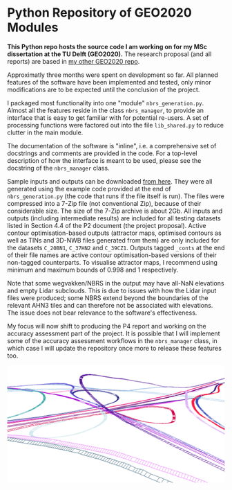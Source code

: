 # Python Repository of GEO2020 Modules

**This Python repo hosts the source code I am working on for my MSc dissertation at the TU Delft (GEO2020).**
The research proposal (and all reports) are based in [my other GEO2020 repo](https://github.com/kriskenesei/geo2020-tex).

Approximatly three months were spent on development so far. All planned features of the software have been implemented and tested, only minor modifications are to be expected until the conclusion of the project.

I packaged most functionality into one "module" `nbrs_generation.py`. Almost all the features reside in the class `nbrs_manager`, to provide an interface that is easy to get familiar with for potential re-users. A set of processing functions were factored out into the file `lib_shared.py` to reduce clutter in the main module.

The documentation of the software is "inline", i.e. a comprehensive set of docstrings and comments are provided in the code. For a top-level description of how the interface is meant to be used, please see the docstring of the `nbrs_manager` class.

Sample inputs and outputs can be downloaded [from here](https://1drv.ms/u/s!AphjAMHVq92GmLdoPSu5BWCpGbbMbQ?e=377RGg). They were all generated using the example code provided at the end of `nbrs_generation.py` (the code that runs if the file itself is run).
The files were compressed into a 7-Zip file (not conventional Zip), because of their considerable size. The size of the 7-Zip archive is about 2Gb. All inputs and outputs (including intermediate results) are included for all testing datasets listed in Section 4.4 of the P2 document (the project proposal). Active contour optimisation-based outputs (attractor maps, optimised contours as well as TINs and 3D-NWB files generated from them) are only included for the datasets `C_20BN1`, `C_37HN2` and `C_39CZ1`. Outputs tagged `_conts` at the end of their file names are active contour optimisation-based versions of their non-tagged counterparts. To visualise attractor maps, I recommend using minimum and maximum bounds of 0.998 and 1 respectively.

Note that some wegvakken/NBRS in the output may have all-NaN elevations and empty Lidar subclouds. This is due to issues with how the Lidar input files were produced; some NBRS extend beyond the boundaries of the relevant AHN3 tiles and can therefore not be associated with elevations. The issue does not bear relevance to the software's effectiveness.

My focus will now shift to producing the P4 report and working on the accuracy assessment part of the project. It is possible that I will implement some of the accuracy assessment workflows in the `nbrs_manager` class, in which case I will update the repository once more to release these features too.

![Screenshot of preliminary edges and cross-sections in C_37HN2](readme_thumb.png?raw=true "Screenshot of preliminary edges and cross-sections in C_37HN2")